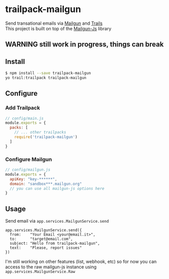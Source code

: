 # trailpack-mailgun
Send transational emails via [Mailgun](https://www.mailgun.com/) and [Trails](http://trailsjs.io)  
This project is built on top of the [Mailgun-Js](https://github.com/bojand/mailgun-js) library

## WARNING still work in progress, things can break

## Install

```sh
$ npm install --save trailpack-mailgun
yo trail:trailpack trailpack-mailgun
```

## Configure

### Add Trailpack
```js
// config/main.js
module.exports = {
  packs: [
    // ... other trailpacks
    require('trailpack-mailgun')
  ]
}
```

### Configure Mailgun

```js
// config/mailgun.js
module.exports = {
  apiKey: "key-******",
  domain: "sandbox***.mailgun.org"
  // you can use all mailgun-js options here
}
```

## Usage

Send email via `app.services.MailgunService.send`

```
app.services.MailgunService.send({
  from:    "Your Email <your@email.it>",
  to:      "target@email.com",
  subject: "Hello from trailpack-mailgun",
  text:    "Please, report issues"
})
```

I'm still working on other features (list, webhook, etc) so for now you can access to the raw mailgun-js instance using
`app.services.MailgunService.Raw`
